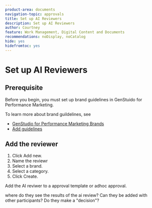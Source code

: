 ```yaml
---
product-area: documents
navigation-topic: approvals
title: Set up AI Reviewers
description: Set up AI Reviewers
author: Courtney
feature: Work Management, Digital Content and Documents
recommendations: noDisplay, noCatalog
hide: yes
hidefromtoc: yes
---
```


# Set up AI Reviewers


## Prerequisite 

Before you begin, you must set up brand guidelines in GenStuido for Performance Marketing.

To learn more about brand guildelines, see

* [GenStudio for Performance Marketing Brands](https://experienceleague.adobe.com/en/docs/genstudio-for-performance-marketing/user-guide/guidelines/brands)
* [Add guidelines](https://experienceleague.adobe.com/en/docs/genstudio-for-performance-marketing/user-guide/guidelines/add-guidelines)

## Add the reviewer

1. Click Add new.
1. Name the reviewr
1. Select a brand.
1. Select a category.
1. Click Create.

Add the AI reviwer to a approval template or adhoc approval. 

where do they see the results of the ai review? 
Can they be added with other participants?
Do they make a "decision"?